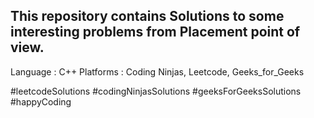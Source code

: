 This repository contains Solutions to some interesting problems from Placement point of view.
---------------------------------------------------------------------------------------------
Language : C++
Platforms : Coding Ninjas, Leetcode, Geeks_for_Geeks

#leetcodeSolutions
#codingNinjasSolutions
#geeksForGeeksSolutions
#happyCoding
